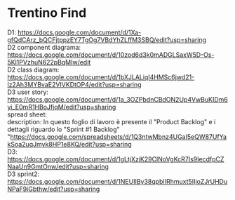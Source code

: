 # Trentino Find
D1: https://docs.google.com/document/d/1Xa-gfQdCArz_bQCFjtppzEY7TgOg7VBdYhZLffM3SBQ/edit?usp=sharing <br>
D2 component diagrama: https://docs.google.com/document/d/10zod6d3k0mADGLSaxW5D-Os-5Kl1PVzhuN622pBqMIw/edit <br>
D2 class diagram: https://docs.google.com/document/d/1bXJLALiqI4HMSc6jwd21-lz2Ah3MYBvaE2VIVKDtOP4/edit?usp=sharing <br>
D3 user story: https://docs.google.com/document/d/1a_3OZPbdnCBdON2Up4VwBuKIDm6yi_E0mR1HBoJfjqM/edit?usp=sharing <br>
   spread sheet: <br>
    description: In questo foglio di lavoro è presente il "Product Backlog" e i dettagli riguardo lo "Sprint #1 Backlog" <br>
    "https://docs.google.com/spreadsheets/d/1Q3ntwMbnz4UGaI5eQW87UfYakSoa2uqJmyk8HP1e8KQ/edit?usp=sharing <br>
D3: https://docs.google.com/document/d/1gLtjXzjK29CINoVgKcR7Is9IecdfpCZNaaUn9GmtOnw/edit?usp=sharing <br>
D3 sprint2: https://docs.google.com/document/d/1NEUIIBy38qpbIIRhmuxt5IIjoZJrUHDuNPaF9iGbthw/edit?usp=sharing
